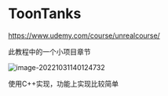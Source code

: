 # ToonTanks

https://www.udemy.com/course/unrealcourse/

此教程中的一个小项目章节

![image-20221031140124732](C:\Users\nculj\AppData\Roaming\Typora\typora-user-images\image-20221031140124732.png)

使用C++实现，功能上实现比较简单